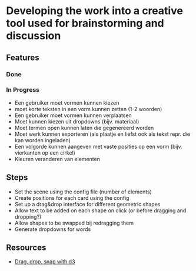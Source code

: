# Developing the work into a creative tool used for brainstorming and discussion

## Features

### Done

### In Progress
- Een gebruiker moet vormen kunnen kiezen
- moet korte teksten in een vorm kunnen zetten (1-2 woorden)
- Een gebruiker moet vormen kunnen verplaatsen
- Moet kunnen kiezen uit dropdowns (bijv. materiaal)
- Moet termen open kunnen laten die gegenereerd worden
- Moet werk kunnen exporteren (als plaatje en liefst ook als tekst repr. die kan worden ingeladen)
- Een volgorde kunnen aangeven met vaste posities op een vorm (bijv. vierkanten op een cirkel)
- Kleuren veranderen van elementen

## Steps
- Set the scene using the config file (number of elements)
- Create positions for each card using the config
- Set up a drag&drop interface for different geometric shapes
- Allow text to be added on each shape on click (or before dragging and dropping?)
- Allow shapes to be swapped bij redragging them
- Generate dropdowns for words

## Resources
- [Drag, drop, snap with d3](https://bl.ocks.org/evanjmg/c2ffda2df9748e56425194eb5e6ea878)
